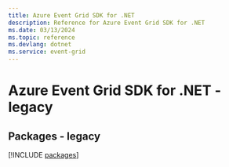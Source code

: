 ```yaml
---
title: Azure Event Grid SDK for .NET
description: Reference for Azure Event Grid SDK for .NET
ms.date: 03/13/2024
ms.topic: reference
ms.devlang: dotnet
ms.service: event-grid
---
```

# Azure Event Grid SDK for .NET - legacy
## Packages - legacy
[!INCLUDE [packages](event-grid-index.md)]